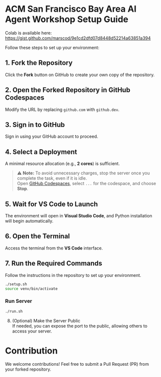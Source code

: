 # ACM San Francisco Bay Area AI Agent Workshop Setup Guide  

Colab is available here: https://gist.github.com/marscod/9e1cd2dfd07d8448d52214a63851a394

Follow these steps to set up your environment:  

## 1. Fork the Repository  
Click the **Fork** button on GitHub to create your own copy of the repository.  

## 2. Open the Forked Repository in GitHub Codespaces  
Modify the URL by replacing `github.com` with `github.dev`.  

## 3. Sign in to GitHub  
Sign in using your GitHub account to proceed.  

## 4. Select a Deployment  
A minimal resource allocation (e.g., **2 cores**) is sufficient.  

> ⚠️ **Note:** To avoid unnecessary charges, stop the server once you complete the task, even if it is idle.  
> Open [GitHub Codespaces](https://github.com/codespaces), select `...` for the codespace, and choose **Stop**.  

## 5. Wait for VS Code to Launch  
The environment will open in **Visual Studio Code**, and Python installation will begin automatically.  

## 6. Open the Terminal  
Access the terminal from the **VS Code** interface.  

## 7. Run the Required Commands  
Follow the instructions in the repository to set up your environment.  

```bash
./setup.sh
source venv/bin/activate
```

### Run Server
```bash
./run.sh
```

8. (Optional) Make the Server Public  
If needed, you can expose the port to the public, allowing others to access your server.  

# Contribution
We welcome contributions! Feel free to submit a Pull Request (PR) from your forked repository.
